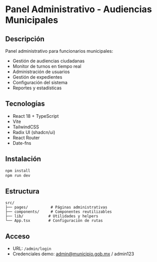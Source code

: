 # Panel Administrativo - Audiencias Municipales

## Descripción

Panel administrativo para funcionarios municipales:

- Gestión de audiencias ciudadanas
- Monitor de turnos en tiempo real
- Administración de usuarios
- Gestión de expedientes
- Configuración del sistema
- Reportes y estadísticas

## Tecnologías

- React 18 + TypeScript
- Vite
- TailwindCSS
- Radix UI (shadcn/ui)
- React Router
- Date-fns

## Instalación

```bash
npm install
npm run dev
```

## Estructura

```
src/
├── pages/          # Páginas administrativas
├── components/     # Componentes reutilizables
├── lib/           # Utilidades y helpers
└── App.tsx        # Configuración de rutas
```

## Acceso

- URL: `/admin/login`
- Credenciales demo: admin@municipio.gob.mx / admin123
